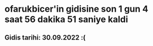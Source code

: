 # ofarukbicer'in gidisine son 1 gun 4 saat 56 dakika 51 saniye kaldi

## Gidis tarihi: 30.09.2022 :(